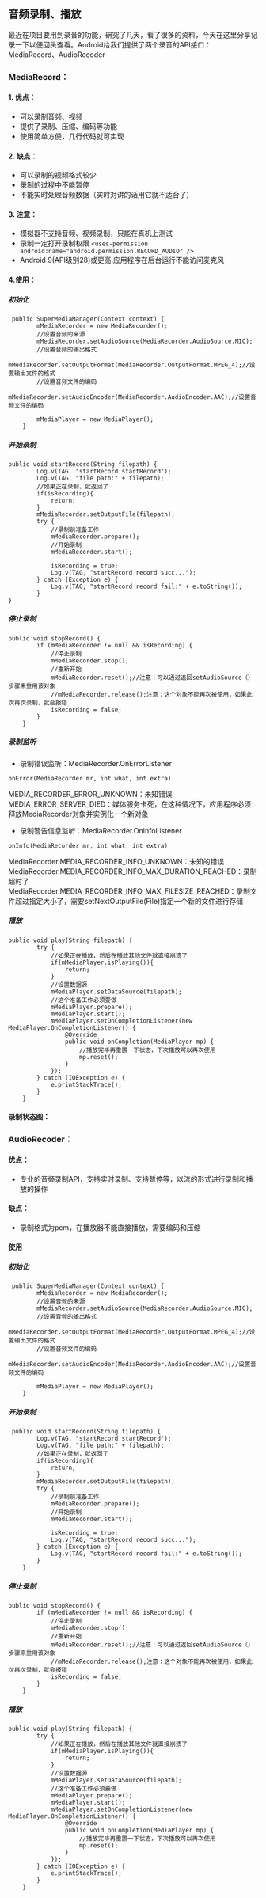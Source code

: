 ## 音频录制、播放
最近在项目要用到录音的功能，研究了几天，看了很多的资料，今天在这里分享记录一下以便回头查看。Android给我们提供了两个录音的API接口：MediaRecord、AudioRecoder
### MediaRecord：
#### 1. 优点：
* 可以录制音频、视频
* 提供了录制、压缩、编码等功能
* 使用简单方便，几行代码就可实现
#### 2. 缺点：
* 可以录制的视频格式较少
* 录制的过程中不能暂停
* 不能实时处理音频数据（实时对讲的话用它就不适合了）
#### 3. 注意：
* 模拟器不支持音频、视频录制，只能在真机上测试
* 录制一定打开录制权限
```<uses-permission android:name="android.permission.RECORD_AUDIO" />```
* Android 9(API级别28)或更高,应用程序在后台运行不能访问麦克风
#### 4.使用：
##### 初始化
```
 public SuperMediaManager(Context context) {
        mMediaRecorder = new MediaRecorder();
        //设置音频的来源
        mMediaRecorder.setAudioSource(MediaRecorder.AudioSource.MIC);
        //设置音频的输出格式
        mMediaRecorder.setOutputFormat(MediaRecorder.OutputFormat.MPEG_4);//设置输出文件的格式
        //设置音频文件的编码
        mMediaRecorder.setAudioEncoder(MediaRecorder.AudioEncoder.AAC);//设置音频文件的编码

        mMediaPlayer = new MediaPlayer();
    }
```
##### 开始录制
```
public void startRecord(String filepath) {
        Log.v(TAG, "startRecord startRecord");
        Log.v(TAG, "file path:" + filepath);
        //如果正在录制，就返回了
        if(isRecording){
            return;
        }
        mMediaRecorder.setOutputFile(filepath);
        try {
            //录制前准备工作
            mMediaRecorder.prepare();
            //开始录制
            mMediaRecorder.start();

            isRecording = true;
            Log.v(TAG, "startRecord record succ...");
        } catch (Exception e) {
            Log.v(TAG, "startRecord record fail:" + e.toString());
        }
}
```
##### 停止录制
```
public void stopRecord() {
        if (mMediaRecorder != null && isRecording) {
            //停止录制
            mMediaRecorder.stop();
            //重新开始
            mMediaRecorder.reset();//注意：可以通过返回setAudioSource（）步骤来重用该对象
            //mMediaRecorder.release();注意：这个对象不能再次被使用，如果此次再次录制，就会报错
            isRecording = false;
        }
    }
```
##### 录制监听
* 录制错误监听：MediaRecorder.OnErrorListener 
```
onError(MediaRecorder mr, int what, int extra)
```
MEDIA_RECORDER_ERROR_UNKNOWN：未知错误 
MEDIA_ERROR_SERVER_DIED：媒体服务卡死，在这种情况下，应用程序必须释放MediaRecorder对象并实例化一个新对象
* 录制警告信息监听：MediaRecorder.OnInfoListener	
```
onInfo(MediaRecorder mr, int what, int extra)	
```
MediaRecorder.MEDIA_RECORDER_INFO_UNKNOWN：未知的错误  
MediaRecorder.MEDIA_RECORDER_INFO_MAX_DURATION_REACHED：录制超时了
MediaRecorder.MEDIA_RECORDER_INFO_MAX_FILESIZE_REACHED：录制文件超过指定大小了，需要setNextOutputFile(File)指定一个新的文件进行存储
		
##### 播放
```
public void play(String filepath) {
        try {
            //如果正在播放，然后在播放其他文件就直接崩溃了
            if(mMediaPlayer.isPlaying()){
                return;
            }
            //设置数据源
            mMediaPlayer.setDataSource(filepath);
            //这个准备工作必须要做
            mMediaPlayer.prepare();
            mMediaPlayer.start();
            mMediaPlayer.setOnCompletionListener(new MediaPlayer.OnCompletionListener() {
                @Override
                public void onCompletion(MediaPlayer mp) {
                    //播放完毕再重置一下状态，下次播放可以再次使用
                    mp.reset();
                }
            });
        } catch (IOException e) {
            e.printStackTrace();
        }
    }
```
#### 录制状态图：
### AudioRecoder：
#### 优点：
* 专业的音频录制API，支持实时录制、支持暂停等，以流的形式进行录制和播放的操作
#### 缺点：
* 录制格式为pcm，在播放器不能直接播放，需要编码和压缩		
#### 使用	
##### 初始化
```
 public SuperMediaManager(Context context) {
        mMediaRecorder = new MediaRecorder();
        //设置音频的来源
        mMediaRecorder.setAudioSource(MediaRecorder.AudioSource.MIC);
        //设置音频的输出格式
        mMediaRecorder.setOutputFormat(MediaRecorder.OutputFormat.MPEG_4);//设置输出文件的格式
        //设置音频文件的编码
        mMediaRecorder.setAudioEncoder(MediaRecorder.AudioEncoder.AAC);//设置音频文件的编码

        mMediaPlayer = new MediaPlayer();
    }
```
##### 开始录制
```
 public void startRecord(String filepath) {
        Log.v(TAG, "startRecord startRecord");
        Log.v(TAG, "file path:" + filepath);
        //如果正在录制，就返回了
        if(isRecording){
            return;
        }
        mMediaRecorder.setOutputFile(filepath);
        try {
            //录制前准备工作
            mMediaRecorder.prepare();
            //开始录制
            mMediaRecorder.start();

            isRecording = true;
            Log.v(TAG, "startRecord record succ...");
        } catch (Exception e) {
            Log.v(TAG, "startRecord record fail:" + e.toString());
        }
    }
```
##### 停止录制
```
public void stopRecord() {
        if (mMediaRecorder != null && isRecording) {
            //停止录制
            mMediaRecorder.stop();
            //重新开始
            mMediaRecorder.reset();//注意：可以通过返回setAudioSource（）步骤来重用该对象
            //mMediaRecorder.release();注意：这个对象不能再次被使用，如果此次再次录制，就会报错
            isRecording = false;
        }
    }
```
##### 播放
```
public void play(String filepath) {
        try {
            //如果正在播放，然后在播放其他文件就直接崩溃了
            if(mMediaPlayer.isPlaying()){
                return;
            }
            //设置数据源
            mMediaPlayer.setDataSource(filepath);
            //这个准备工作必须要做
            mMediaPlayer.prepare();
            mMediaPlayer.start();
            mMediaPlayer.setOnCompletionListener(new MediaPlayer.OnCompletionListener() {
                @Override
                public void onCompletion(MediaPlayer mp) {
                    //播放完毕再重置一下状态，下次播放可以再次使用
                    mp.reset();
                }
            });
        } catch (IOException e) {
            e.printStackTrace();
        }
    }
```
